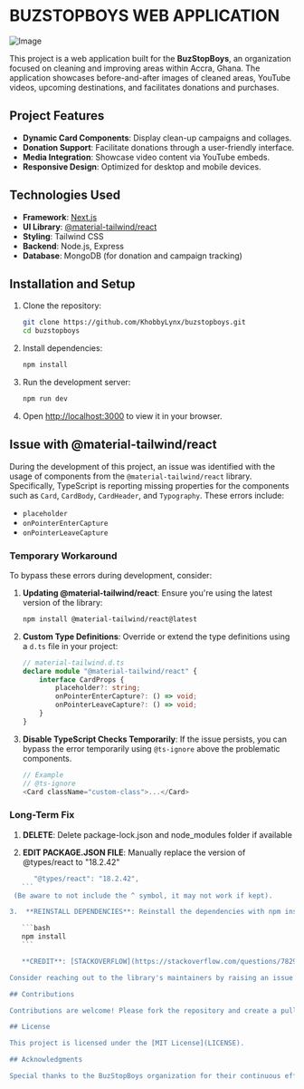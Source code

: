 # BUZSTOPBOYS WEB APPLICATION

![Image](https://s3.amazonaws.com/creativetim_bucket/products/740/original/material-tailwind-react-events-details-template-thumbnail.jpg?1697625313)

This project is a web application built for the **BuzStopBoys**, an organization focused on cleaning and improving areas within Accra, Ghana. The application showcases before-and-after images of cleaned areas, YouTube videos, upcoming destinations, and facilitates donations and purchases.

## Project Features

- **Dynamic Card Components**: Display clean-up campaigns and collages.
- **Donation Support**: Facilitate donations through a user-friendly interface.
- **Media Integration**: Showcase video content via YouTube embeds.
- **Responsive Design**: Optimized for desktop and mobile devices.

## Technologies Used

- **Framework**: [Next.js](https://nextjs.org/)
- **UI Library**: [@material-tailwind/react](https://www.material-tailwind.com/)
- **Styling**: Tailwind CSS
- **Backend**: Node.js, Express
- **Database**: MongoDB (for donation and campaign tracking)

## Installation and Setup

1. Clone the repository:

   ```bash
   git clone https://github.com/KhobbyLynx/buzstopboys.git
   cd buzstopboys
   ```

2. Install dependencies:

   ```bash
   npm install
   ```

3. Run the development server:

   ```bash
   npm run dev
   ```

4. Open [http://localhost:3000](http://localhost:3000) to view it in your browser.

## Issue with @material-tailwind/react

During the development of this project, an issue was identified with the usage of components from the `@material-tailwind/react` library. Specifically, TypeScript is reporting missing properties for the components such as `Card`, `CardBody`, `CardHeader`, and `Typography`. These errors include:

- `placeholder`
- `onPointerEnterCapture`
- `onPointerLeaveCapture`

### Temporary Workaround

To bypass these errors during development, consider:

1. **Updating @material-tailwind/react**: Ensure you're using the latest version of the library:

   ```bash
   npm install @material-tailwind/react@latest
   ```

2. **Custom Type Definitions**: Override or extend the type definitions using a `d.ts` file in your project:

   ```typescript
   // material-tailwind.d.ts
   declare module "@material-tailwind/react" {
       interface CardProps {
           placeholder?: string;
           onPointerEnterCapture?: () => void;
           onPointerLeaveCapture?: () => void;
       }
   }
   ```

3. **Disable TypeScript Checks Temporarily**: If the issue persists, you can bypass the error temporarily using `@ts-ignore` above the problematic components.

   ```typescript
   // Example
   // @ts-ignore
   <Card className="custom-class">...</Card>
   ```

### Long-Term Fix

 1. **DELETE**: Delete package-lock.json and node_modules folder if available

 2. **EDIT PACKAGE.JSON FILE**: Manually replace the version of @types/react to "18.2.42"

   ```typescript
         "@types/react": "18.2.42",
      ```
    (Be aware to not include the ^ symbol, it may not work if kept).
 
 3.  **REINSTALL DEPENDENCIES**: Reinstall the dependencies with npm install.

      ```bash
      npm install
      ```

      **CREDIT**: [STACKOVERFLOW](https://stackoverflow.com/questions/78296875/typescript-error-using-material-tailwind-react-with-nextjs14/)

   Consider reaching out to the library's maintainers by raising an issue on their [GitHub repository](https://github.com/creativetimofficial/material-tailwind/issues).

## Contributions

Contributions are welcome! Please fork the repository and create a pull request with your changes.

## License

This project is licensed under the [MIT License](LICENSE).

## Acknowledgments

Special thanks to the BuzStopBoys organization for their continuous efforts in community service.

